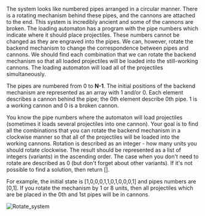 The system looks like numbered pipes arranged in a circular manner.
There is a rotating mechanism behind these pipes, and the cannons are attached to the end.
This system is incredibly ancient and some of the cannons are broken.
The loading automaton has a program with the pipe numbers which indicate where it should place projectiles.
These numbers cannot be changed as they are engraved into the pipes.
We can, however, rotate the backend mechanism to change the correspondence between pipes and cannons.
We should find each combination that we can rotate the backend mechanism so that all loaded projectiles
will be loaded into the still-working cannons. The loading automaton will load all of the projectiles simultaneously.

The pipes are numbered from 0 to **N-1**.
The initial positions of the backend mechanism are represented as an array with 1 and/or 0.
Each element describes a cannon behind the pipe;
the 0th element describe 0th pipe. 1 is a working cannon and 0 is a broken cannon.

You know the pipe numbers where the automaton will load projectiles
(sometimes it loads several projectiles into one cannon).
Your goal is to find all the combinations that you can rotate the backend mechanism
in a clockwise manner so that all of the projectiles will be loaded into the working cannons.
Rotation is described as an integer - how many units you should rotate clockwise.
The result should be represented as a list of integers (variants) in the ascending order.
The case when you don't need to rotate are described as 0 (but don't forget about other variants).
If it's not possible to find a solution, then return [].

For example, the initial state is [1,0,0,0,1,1,0,1,0,0,0,1] and pipes numbers are [0,1].
If you rotate the mechanism by 1 or 8 units, then all projectiles which
are be placed in the 0th and 1st pipes will be in cannons.

![Rotate_system](floor.svg)

